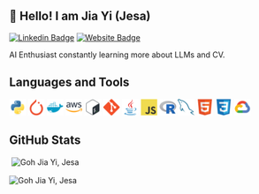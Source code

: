## 👋 Hello! I am Jia Yi (Jesa)
[![Linkedin Badge](https://img.shields.io/badge/-LinkedIn-0e76a8?style=for-square&logo=Linkedin&logoColor=white)](https://www.linkedin.com/in/gohjiayi)
[![Website Badge](https://img.shields.io/badge/Website-98e1e1?style=for-square&logo=google-chrome&logoColor=black)](https://gohjiayi.github.io)

AI Enthusiast constantly learning more about LLMs and CV.

## Languages and Tools
<p>
<a href="https://www.python.org" target="_blank"><img src="https://raw.githubusercontent.com/devicons/devicon/master/icons/python/python-original.svg" alt="python" width="30" height="30"/></a>
<a href="https://pytorch.org/" target="_blank"><img src="https://raw.githubusercontent.com/devicons/devicon/refs/heads/master/icons/pytorch/pytorch-original.svg" alt="pytorch" width="30" height="30"/></a>
<a href="https://www.docker.com/" target="_blank"><img src="https://raw.githubusercontent.com/devicons/devicon/refs/heads/master/icons/docker/docker-plain.svg" alt="docker" width="30" height="30"/></a>
<a href="https://aws.amazon.com/" target="_blank"><img src="https://raw.githubusercontent.com/devicons/devicon/refs/heads/master/icons/amazonwebservices/amazonwebservices-original-wordmark.svg" alt="amazonwebservices" width="30" height="30"/></a>
<a href="https://www.gnu.org/software/bash/" target="_blank"><img src="https://raw.githubusercontent.com/devicons/devicon/master/icons/bash/bash-original.svg" alt="bash" width="30" height="30"/></a>
<a href="https://git-scm.com/" target="_blank"><img src="https://raw.githubusercontent.com/devicons/devicon/master/icons/git/git-original.svg" alt="git" width="30" height="30"/></a>
<a href="https://www.java.com" target="_blank"><img src="https://raw.githubusercontent.com/devicons/devicon/master/icons/java/java-original.svg" alt="java" width="30" height="30"/></a>
<a href="https://developer.mozilla.org/en-US/docs/Web/JavaScript" target="_blank"><img src="https://raw.githubusercontent.com/devicons/devicon/master/icons/javascript/javascript-original.svg" alt="javascript" width="30" height="30"/></a>
<a href="https://www.r-project.org/" target="_blank"><img src="https://raw.githubusercontent.com/devicons/devicon/master/icons/r/r-original.svg" alt="r" width="30" height="30"/></a>
<a href="https://www.mysql.com/" target="_blank"><img src="https://raw.githubusercontent.com/devicons/devicon/master/icons/mysql/mysql-original.svg" alt="mysql" width="30" height="30"/></a>
<a href="https://www.w3.org/html/" target="_blank"><img src="https://raw.githubusercontent.com/devicons/devicon/master/icons/html5/html5-original.svg" alt="html5" width="30" height="30"/></a>
<a href="https://www.w3.org/css/" target="_blank"><img src="https://raw.githubusercontent.com/devicons/devicon/master/icons/css3/css3-original.svg" alt="css3" width="30" height="30"/></a>
<a href="https://cloud.google.com/" target="_blank"><img src="https://raw.githubusercontent.com/devicons/devicon/master/icons/googlecloud/googlecloud-original.svg" alt="googlecloud" width="30" height="30"/></a>


## GitHub Stats
<p>&nbsp;<img align="center" src="https://github-readme-stats.vercel.app/api?username=gohjiayi&show_icons=true&locale=en&theme=dracula" alt="Goh Jia Yi, Jesa" /></p>

<p><img align="center" src="https://github-readme-streak-stats.herokuapp.com/?user=gohjiayi&theme=dracula" alt="Goh Jia Yi, Jesa" /></p>